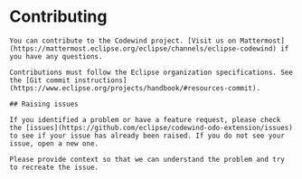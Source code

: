 # Contributing
	
	You can contribute to the Codewind project. [Visit us on Mattermost](https://mattermost.eclipse.org/eclipse/channels/eclipse-codewind) if you have any questions.
	
	Contributions must follow the Eclipse organization specifications. See the [Git commit instructions](https://www.eclipse.org/projects/handbook/#resources-commit).
	
	## Raising issues
	
	If you identified a problem or have a feature request, please check the [issues](https://github.com/eclipse/codewind-odo-extension/issues) to see if your issue has already been raised. If you do not see your issue, open a new one.
	
	Please provide context so that we can understand the problem and try to recreate the issue.
